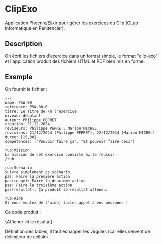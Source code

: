 # ClipExo

Application Phoenix/Elixir pour gérer les exercices du Clip (CLub Informatique en Pénitencier).

## Description

On écrit les fichiers d'exercice dans un format simple, le format "clip-exo" et l'application produit des fichiers HTML et PDF bien mis en forme.

## Exemple

On fournit le fichier :

~~~document
---
name: PSW-00
reference: PSW-00-0
titre: Le Titre de \n l'exercice
niveau: débutant
auteur: Philippe PERRET
creation: 21-12-2024
reviseurs: Philippe PERRET, Marion MICHEL
revisions: 21/12/2024 (Philippe PERRET), 22/12/2024 (Marion MICHEL)
duree: [15,30]
competences: ["Pouvoir faire ça", "Et pouvoir faire ceci"]
---
rub:Mission
La mission de cet exercice consiste à… le réussir !
/rub

rub:Scénario
Suivre simplement ce scénario.
pas: Faire la première action
pas(rouge): Faire la deuxième action
pas: Faire la troisième action
pas(resultat): Ça produit le résultat attendu.

rub:Aide
Si vous voulez de l'aide, faites appel à vos neurones !
~~~

Ce code produit :

{Afficher ici le résultat}

Définition des tables, il faut échapper les virgules (car elles servent de délimiteur de cellule)